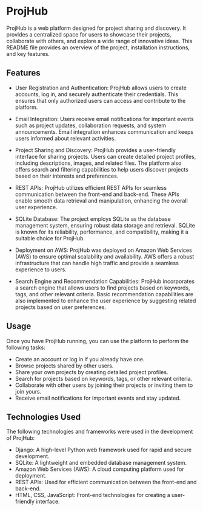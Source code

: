 # ProjHub
ProjHub is a web platform designed for project sharing and discovery. It provides a centralized space for users to showcase their projects, collaborate with others, and explore a wide range of innovative ideas. This README file provides an overview of the project, installation instructions, and key features.

## Features
* User Registration and Authentication: ProjHub allows users to create accounts, log in, and securely authenticate their credentials. This ensures that only authorized users can access and contribute to the platform.

* Email Integration: Users receive email notifications for important events such as project updates, collaboration requests, and system announcements. Email integration enhances communication and keeps users informed about relevant activities.

* Project Sharing and Discovery: ProjHub provides a user-friendly interface for sharing projects. Users can create detailed project profiles, including descriptions, images, and related files. The platform also offers search and filtering capabilities to help users discover projects based on their interests and preferences.

* REST APIs: ProjHub utilizes efficient REST APIs for seamless communication between the front-end and back-end. These APIs enable smooth data retrieval and manipulation, enhancing the overall user experience.

* SQLite Database: The project employs SQLite as the database management system, ensuring robust data storage and retrieval. SQLite is known for its reliability, performance, and compatibility, making it a suitable choice for ProjHub.

* Deployment on AWS: ProjHub was deployed on Amazon Web Services (AWS) to ensure optimal scalability and availability. AWS offers a robust infrastructure that can handle high traffic and provide a seamless experience to users.

* Search Engine and Recommendation Capabilities: ProjHub incorporates a search engine that allows users to find projects based on keywords, tags, and other relevant criteria. Basic recommendation capabilities are also implemented to enhance the user experience by suggesting related projects based on user preferences.

## Usage
Once you have ProjHub running, you can use the platform to perform the following tasks:
* Create an account or log in if you already have one.
* Browse projects shared by other users.
* Share your own projects by creating detailed project profiles.
* Search for projects based on keywords, tags, or other relevant criteria.
* Collaborate with other users by joining their projects or inviting them to join yours.
* Receive email notifications for important events and stay updated.

## Technologies Used
The following technologies and frameworks were used in the development of ProjHub:
* Django: A high-level Python web framework used for rapid and secure development.
* SQLite: A lightweight and embedded database management system.
* Amazon Web Services (AWS): A cloud computing platform used for deployment.
* REST APIs: Used for efficient communication between the front-end and back-end.
* HTML, CSS, JavaScript: Front-end technologies for creating a user-friendly interface.
